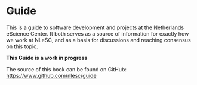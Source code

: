 
# Guide

This is a guide to software development and projects at the Netherlands eScience Center. It both serves as a source of information for exactly how we work at NLeSC, and as a basis for discussions and reaching consensus on this topic.

**This Guide is a work in progress**

The source of this book can be found on GitHub: https://www.github.com/nlesc/guide
